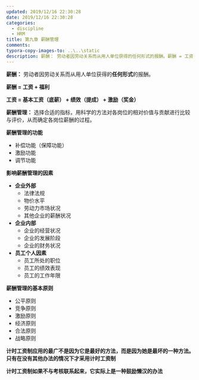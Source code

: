 ```yaml
---
updated: 2019/12/16 22:30:28
date: 2019/12/16 22:30:28
categories: 
  - discipline
  - HRM
title: 第九章 薪酬管理
comments: 
typora-copy-images-to: ..\..\static
description: 薪酬： 劳动者因劳动关系而从用人单位获得的任何形式的报酬。薪酬 = 工资 + 福利工资 = 基本工资（底薪） + 绩效（提成） + 激励（奖金）薪酬管理： 选择合适的指标，用科学的方法对各岗位的相对价值与贡献进行比较与评价，从而确定各岗位薪酬的过程。薪酬管理的功能补偿功能（保障功能）
---
```


**薪酬：** 劳动者因劳动关系而从用人单位获得的**任何形式**的报酬。

**薪酬 = 工资 + 福利**

**工资 = 基本工资（底薪） + 绩效（提成） + 激励（奖金）**

**薪酬管理：** 选择合适的指标，用科学的方法对各岗位的相对价值与贡献进行比较与评价，从而确定各岗位薪酬的过程。

**薪酬管理的功能**

- 补偿功能（保障功能）
- 激励功能
- 调节功能

**影响薪酬管理的因素**

- **企业外部**
  - 法律法规
  - 物价水平
  - 劳动力市场状况
  - 其他企业的薪酬状况
- **企业内部**
  - 企业的经营状况
  - 企业的发展阶段
  - 企业的财务状况
- **员工个人因素**
  - 员工所处的职位
  - 员工的绩效表现
  - 员工的工作年限

**薪酬管理的基本原则**

- 公平原则
- 竞争原则
- 激励原则
- 经济原则
- 合法原则
- 战略原则





**计时工资制应用的最广不是因为它是最好的方法，而是因为她是最坏的一种方法。只有在没有其他办法的情况下才采用计时工资制**

**计时工资制如果不与考核联系起来，它实际上是一种鼓励懒汉的办法**
